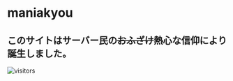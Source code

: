 # maniakyou
## このサイトはサーバー民の~~おふざけ~~熱心な信仰により誕生しました。
![visitors](https://visitor-badge.laobi.icu/badge?page_id=maniakyou.maniakyou)
